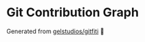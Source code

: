 # Git Contribution Graph
Generated from [gelstudios/gitfiti](https://github.com/gelstudios/gitfiti) 🍄